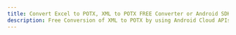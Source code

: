 ---title: Convert Excel to POTX, XML to POTX FREE Converter or Android SDKdescription: Free Conversion of XML to POTX by using Android Cloud APIs & SDKs. Also Create, Edit & Render Microsoft Excel, CSV and SpreadsheetML worksheets or spreadsheet in the Cloud.---